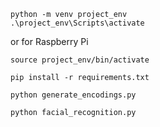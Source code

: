 ```
python -m venv project_env
.\project_env\Scripts\activate
```
or for Raspberry Pi
```
source project_env/bin/activate
```
```
pip install -r requirements.txt
```
```
python generate_encodings.py
```
```
python facial_recognition.py
```
